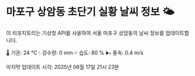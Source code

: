 
# 마포구 상암동 초단기 실황 날씨 정보 🌤️

이 리포지토리는 기상청 API를 사용하여 서울 마포구 상암동의 날씨 정보를 업데이트합니다. 

🌡️ 기온: 24 ℃
💧 강수량: 0 mm
💦 습도: 80 %
🌬️ 풍속: 0.4 m/s

마지막 업데이트 시각: 2025년 06월 17일 21시 23분    
